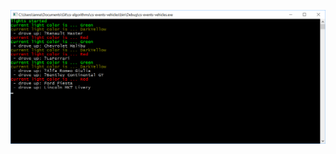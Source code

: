 ﻿![lights showning colored in console](https://github.com/nastajus/cs-algorithms/raw/master/cs-events-vehicles/readme/console-sample1.png "lights showning colored in console")
